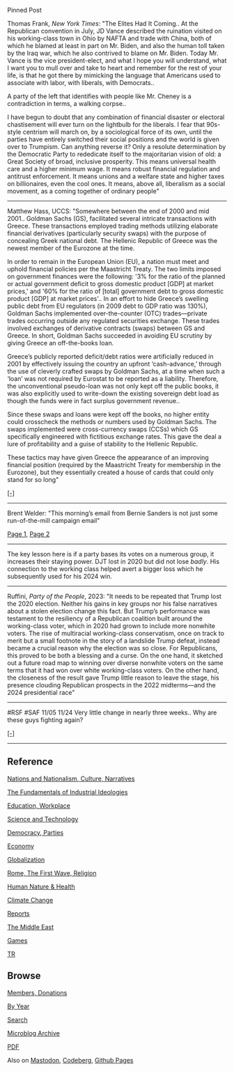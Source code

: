 
Pinned Post

Thomas Frank, *New York Times*: "The Elites Had It Coming..  At the
Republican convention in July, JD Vance described the ruination
visited on his working-class town in Ohio by NAFTA and trade with
China, both of which he blamed at least in part on Mr. Biden, and also
the human toll taken by the Iraq war, which he also contrived to blame
on Mr. Biden. Today Mr. Vance is the vice president-elect, and what I
hope you will understand, what I want you to mull over and take to
heart and remember for the rest of your life, is that he got there by
mimicking the language that Americans used to associate with labor,
with liberals, with Democrats..

A party of the left that identifies with people like Mr. Cheney is a
contradiction in terms, a walking corpse..

I have begun to doubt that any combination of financial disaster or
electoral chastisement will ever turn on the lightbulb for the
liberals. I fear that 90s-style centrism will march on, by a
sociological force of its own, until the parties have entirely
switched their social positions and the world is given over to
Trumpism. Can anything reverse it? Only a resolute determination by
the Democratic Party to rededicate itself to the majoritarian vision
of old: a Great Society of broad, inclusive prosperity. This means
universal health care and a higher minimum wage. It means robust
financial regulation and antitrust enforcement. It means unions and a
welfare state and higher taxes on billionaires, even the cool ones. It
means, above all, liberalism as a social movement, as a coming
together of ordinary people"

---

Matthew Hass, UCCS: "Somewhere between the end of 2000 and mid
2001.. Goldman Sachs (GS), facilitated several intricate transactions
with Greece. These transactions employed trading methods utilizing
elaborate financial derivatives (particularly security swaps) with the
purpose of concealing Greek national debt. The Hellenic Republic of
Greece was the newest member of the Eurozone at the time.

In order to remain in the European Union (EU), a nation must meet and
uphold financial policies per the Maastricht Treaty. The two limits
imposed on government finances were the following: '3% for the ratio
of the planned or actual government deficit to gross domestic product
[GDP] at market prices,' and '60% for the ratio of [total] government
debt to gross domestic product [GDP] at market prices'.. In an effort
to hide Greece’s swelling public debt from EU regulators (in 2009 debt
to GDP ratio was 130%), Goldman Sachs implemented over-the-counter
(OTC) trades—private trades occurring outside any regulated securities
exchange. These trades involved exchanges of derivative contracts
(swaps) between GS and Greece. In short, Goldman Sachs succeeded in
avoiding EU scrutiny by giving Greece an off-the-books loan.

Greece’s publicly reported deficit/debt ratios were artificially
reduced in 2001 by effectively issuing the country an upfront
‘cash-advance,’ through the use of cleverly crafted swaps by Goldman
Sachs, at a time when such a ‘loan’ was not required by Eurostat to be
reported as a liability. Therefore, the unconventional pseudo-loan was
not only kept off the public books, it was also explicitly used to
write-down the existing sovereign debt load as though the funds were
in fact surplus government revenue..

Since these swaps and loans were kept off the books, no higher entity
could crosscheck the methods or numbers used by Goldman Sachs. The
swaps implemented were cross-currency swaps (CCSs) which GS
specifically engineered with fictitious exchange rates. This gave the
deal a lure of profitability and a guise of stability to the Hellenic
Republic.

These tactics may have given Greece the appearance of an improving
financial position (required by the Maastricht Treaty for membership
in the Eurozone), but they essentially created a house of cards that
could only stand for so long"

[[-]](https://business.uccs.edu/sites/g/files/kjihxj2561/files/inline-files/Goldman%20Sachs_0.pdf)

---

Brent Welder: "This morning’s email from Bernie Sanders is not just
some run-of-the-mill campaign email"

[Page 1](https://pbs.twimg.com/media/GdFLH7RWUAAY4DK?format=jpg&name=large),
[Page 2](https://pbs.twimg.com/media/GdFLH7RXYAArjry?format=jpg&name=large)

---

The key lesson here is if a party bases its votes on a numerous group,
it increases their staying power. DJT lost in 2020 but did not lose
*badly*. His connection to the working class helped avert a bigger
loss which he subsequently used for his 2024 win.

---

Ruffini, *Party of the People*, 2023: "It needs to be repeated that
Trump lost the 2020 election. Neither his gains in key groups nor his
false narratives about a stolen election change this fact. But Trump’s
performance was testament to the resiliency of a Republican coalition
built around the working-class voter, which in 2020 had grown to
include more nonwhite voters. The rise of multiracial working-class
conservatism, once on track to merit but a small footnote in the story
of a landslide Trump defeat, instead became a crucial reason why the
election was so close. For Republicans, this proved to be both a
blessing and a curse. On the one hand, it sketched out a future road
map to winning over diverse nonwhite voters on the same terms that it
had won over white working-class voters. On the other hand, the
closeness of the result gave Trump little reason to leave the stage,
his presence clouding Republican prospects in the 2022 midterms—and
the 2024 presidential race"

---

\#RSF \#SAF 11/05 11/24 Very little change in nearly three weeks.. Why
are these guys fighting again?

[[-]](mbl/2024/sdndata/map9.html)

---

## Reference

[Nations and Nationalism, Culture, Narratives](0119/2013/02/nations-and-nationalism.html)

[The Fundamentals of Industrial Ideologies](0119/2011/04/fundamentals-of-industrial-ideologies.html)

[Education, Workplace](0119/2017/09/education-workplace.html)

[Science and Technology](0119/2018/09/science-technology.html)

[Democracy, Parties](0119/2016/11/democracy.html)

[Economy](2021/01/economy.html)

[Globalization](0119/2018/09/globalization.html)

[Rome, The First Wave, Religion](0119/2017/12/rome.html)

[Human Nature & Health](2020/07/human-nature.html)

[Climate Change](2022/01/climate.html)

[Reports](2021/01/reports.html)

[The Middle East](0119/2019/07/middleeast.html)

[Games](2024/06/games.html)

[TR](../tr/index.html)

## Browse

[Members, Donations](2022/08/members.html)

[By Year](years.html)

[Search](https://muratk5n.github.io/thirdwave/en/search.html)

[Microblog Archive](mbl/index.html)

[PDF](https://www.dropbox.com/scl/fi/8kl0sla1booo83zeb28dn/tw-all.pdf?rlkey=p9r319p8jbzak5du3dasju05y&st=28wknfsp&raw=1)

Also on 
[Mastodon](https://fosstodon.org/@muratk5n),
[Codeberg](https://muratk5n.codeberg.page/en/),
[Github Pages](https://muratk5n.github.io/thirdwave/en/)
